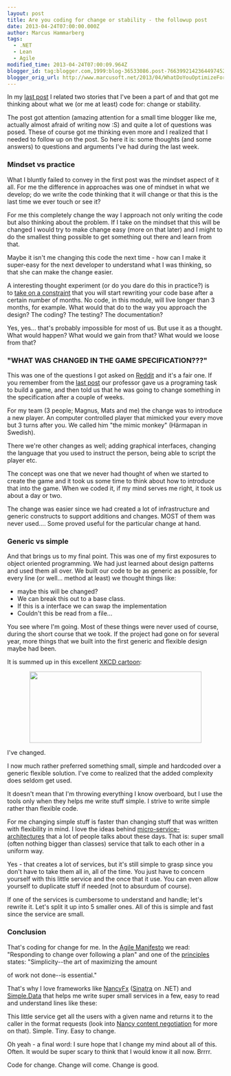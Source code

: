 ```yaml
---
layout: post
title: Are you coding for change or stability - the followup post
date: 2013-04-24T07:00:00.000Z
author: Marcus Hammarberg
tags:
  - .NET
  - Lean
  - Agile
modified_time: 2013-04-24T07:00:09.964Z
blogger_id: tag:blogger.com,1999:blog-36533086.post-7663992142364497452
blogger_orig_url: http://www.marcusoft.net/2013/04/WhatDoYouOptimizeFor2.html
---
```



<div>

In my [last
post](http://www.marcusoft.net/2013/04/WhatDoYouOptimizeFor.html) I
related two stories that I've been a part of and that got me thinking
about what we (or me at least) code for: change or stability.

The post got attention (amazing attention for a small time blogger like
me, actually almost afraid of writing now :S) and quite a lot of
questions was posed. These of course got me thinking even more and I
realized that I needed to follow up on the post. So here it is: some
thoughts (and some answers) to questions and arguments I've had during
the last week.

### Mindset vs practice

<div>

What I bluntly failed to convey in the first post was the mindset aspect
of it all. For me the difference in approaches was one of mindset in
what we develop; do we write the code thinking that it will change or
that this is the last time we ever touch or see it?

</div>

<div>
</div>

<div>

For me this completely change the way I approach not only writing the
code but also thinking about the problem. If I take on the mindset that
this will be changed I would try to make change easy (more on that
later) and I might to do the smallest thing possible to get something
out there and learn from that.

</div>

<div>
</div>

<div>

Maybe it isn't me changing this code the next time - how can I make it
super-easy for the next developer to understand what I was thinking, so
that she can make the change easier.

</div>

<div>
</div>

<div>

A interesting thought experiment (or do you dare do this in practice?)
is to [take on a
constraint](http://www.marcusoft.net/2013/01/on-constraints.html) that
you will start rewriting your code base after a certain number of
months. No code, in this module, will live longer than 3 months, for
example. What would that do to the way you approach the design? The
coding? The testing? The documentation?

</div>

<div>
</div>

<div>

Yes, yes... that's probably impossible for most of us. But use it as a
thought. What would happen? What would we gain from that? What would we
loose from that?

</div>

### "WHAT WAS CHANGED IN THE GAME SPECIFICATION???"

<div>

This was one of the questions I got asked on
[Reddit](http://www.reddit.com/r/programming/comments/1cocmn/are_you_coding_for_change_or_for_stability/) and
it's a fair one. If you remember from the [last
post](http://www.marcusoft.net/2013/04/WhatDoYouOptimizeFor.html) our
professor gave us a programing task to build a game, and then told us
that he was going to change something in the specification after a
couple of weeks.

</div>

<div>
</div>

<div>

For my team (3 people; Magnus, Mats and me) the change was to introduce
a new player. An computer controlled player that mimicked your every
move but 3 turns after you. We called him "the mimic monkey" (Härmapan
in Swedish).  

</div>

<div>
</div>

<div>

There we're other changes as well; adding graphical interfaces, changing
the language that you used to instruct the person, being able to script
the player etc.

</div>

<div>
</div>

<div>

The concept was one that we never had thought of when we started to
create the game and it took us some time to think about how to introduce
that into the game. When we coded it, if my mind serves me right, it
took us about a day or two.  

</div>

<div>
</div>

<div>

The change was easier since we had created a lot of infrastructure and
generic constructs to support additions and changes. MOST of them was
never used.... Some proved useful for the particular change at hand.

</div>

<div>

### Generic vs simple

</div>

<div>

And that brings us to my final point. This was one of my first exposures
to object oriented programming. We had just learned about design
patterns and used them all over. We built our code to be as generic as
possible, for every line (or well... method at least) we thought things
like:

</div>

<div>

- maybe this will be changed?
- We can break this out to a base class.
- If this is a interface we can swap the implementation
- Couldn't this be read from a file...

<div>

You see where I'm going. Most of these things were never used of course,
during the short course that we took. If the project had gone on for
several year, more things that we built into the first generic and
flexible design maybe had been.

</div>

</div>

<div>
</div>

<div>

It is summed up in this excellent [XKCD
cartoon](http://imgs.xkcd.com/comics/the_general_problem.png):

</div>

<div class="separator" style="clear: both; text-align: center;">

<a href="http://imgs.xkcd.com/comics/the_general_problem.png"
data-imageanchor="1" style="margin-left: 1em; margin-right: 1em;"><img
src="http://imgs.xkcd.com/comics/the_general_problem.png"
data-border="0" width="400" height="166" /></a>

</div>

<div>
</div>

<div style="text-align: left;">

I've changed.

</div>

<div>

I now much rather preferred something small, simple and hardcoded over a
generic flexible solution. I've come to realized that the added
complexity does seldom get used.

</div>

<div>
</div>

<div>

It doesn't mean that I'm throwing everything I know overboard, but I use
the tools only when they helps me write stuff simple. I strive to write
simple rather than flexible code.

</div>

<div>
</div>

<div>

For me changing simple stuff is faster than changing stuff that was
written with flexibility in mind. I love the ideas behind
[micro-service-architectures](https://www.google.se/url?sa=t&rct=j&q=&esrc=s&source=web&cd=6&cad=rja&ved=0CFwQtwIwBQ&url=http%3A%2F%2Fvimeo.com%2F55042628&ei=-0l2UYysFsj24QT2gIGwCQ&usg=AFQjCNG_gTkI29ZCVc-DgnHYqwNvwyOEpg&sig2=zS8h0yQDvmvwaTK9Ec2NXg&bvm=bv.45512109,d.bGE) that
a lot of people talks about these days. That is: super small (often
nothing bigger than classes) service that talk to each other in a
uniform way.

</div>

<div>
</div>

<div>

Yes - that creates a lot of services, but it's still simple to grasp
since you don't have to take them all in, all of the time. You just have
to concern yourself with this little service and the once that it use.
You can even allow yourself to duplicate stuff if needed (not to
absurdum of course).

</div>

<div>
</div>

<div>

If one of the services is cumbersome to understand and handle; let's
rewrite it. Let's split it up into 5 smaller ones. All of this is simple
and fast since the service are small.

</div>

<div>

### Conclusion

</div>

<div>

That's coding for change for me. In the [Agile
Manifesto](http://agilemanifesto.org/) we read: "Responding to change
over following a plan" and one of the
[principles](http://agilemanifesto.org/principles.html) states:
"Simplicity--the art of maximizing the amount

</div>

<div>

of work not done--is essential."

</div>

<div>
</div>

<div>

That's why I love frameworks like
[NancyFx](http://www.nancyfx.org/) ([Sinatra](http://www.sinatrarb.com/)
on .NET) and
[Simple.Data](https://github.com/markrendle/Simple.Data) that helps me
write super small services in a few, easy to read and understand lines
like these:

This little service get all the users with a given name and returns it
to the caller in the format requests (look into [Nancy content
negotiation](https://github.com/NancyFx/Nancy/wiki/Content-Negotiation)
for more on that). Simple. Tiny. Easy to change.

Oh yeah - a final word: I sure hope that I change my mind about all of
this. Often. It would be super scary to think that I would know it all
now. Brrrr.

Code for change. Change will come. Change is good.

</div>

</div>

